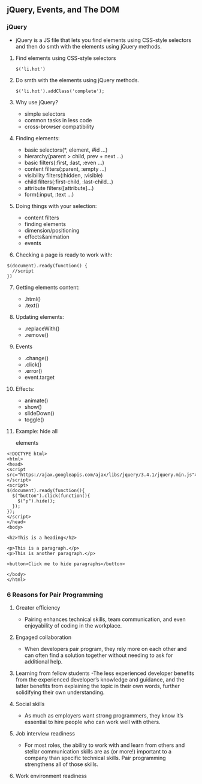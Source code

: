 ## jQuery, Events, and The DOM

### jQuery

- jQuery is a JS file that lets you find elements using CSS-style selectors and then do smth with the elements using jQuery methods.

1. Find elements using CSS-style selectors

   ```
   $('li.hot')
   ```

2. Do smth with the elements using jQuery methods.
   
   ```
   $('li.hot').addClass('complete');
   ```
   
3. Why use jQuery?
   - simple selectors
   - common tasks in less code
   - cross-browser compatibility

4. Finding elements:
   - basic selectors(*, element, #id ...)
   - hierarchy(parent > child, prev + next ...)
   - basic filters(:first, :last, :even ...)
   - content filters(:parent, :empty ...)
   - visibility filters(:hidden, :visible)
   - child filters(:first-child, :last-child...)
   - attribute filters([attribute]...)
   - form(:input, :text ...)

5. Doing things with your selection:
   - content filters
   - finding elements
   - dimension/positioning
   - effects&animation
   - events

6. Checking a page is ready to work with:

```
$(document).ready(function() {
  //script
})
```

7. Getting elements content:
   - .html()
   - .text()

8. Updating elements:
   - .replaceWith()
   - .remove()

9. Events
   - .change()
   - .click()
   - .error()
   - event.target

10. Effects:
    - animate()
    - show()
    - slideDown()
    - toggle()
  
11. Example: hide all <p> elements

```
<!DOCTYPE html>
<html>
<head>
<script src="https://ajax.googleapis.com/ajax/libs/jquery/3.4.1/jquery.min.js"></script>
<script>
$(document).ready(function(){
  $("button").click(function(){
    $("p").hide();
  });
});
</script>
</head>
<body>

<h2>This is a heading</h2>

<p>This is a paragraph.</p>
<p>This is another paragraph.</p>

<button>Click me to hide paragraphs</button>

</body>
</html>
```

### 6 Reasons for Pair Programming

1. Greater efficiency
   - Pairing enhances technical skills, team communication, and even enjoyability of coding in the workplace.
   
2. Engaged collaboration
   - When developers pair program, they rely more on each other and can often find a solution together without needing to ask for additional help. 

3. Learning from fellow students
   -The less experienced developer benefits from the experienced developer’s knowledge and guidance, and the latter benefits from explaining the topic in their own words, further solidifying their own understanding.

4. Social skills
   - As much as employers want strong programmers, they know it’s essential to hire people who can work well with others.

5. Job interview readiness
   - For most roles, the ability to work with and learn from others and stellar communication skills are as (or more!) important to a company than specific technical skills. Pair programming strengthens all of those skills.

6. Work environment readiness